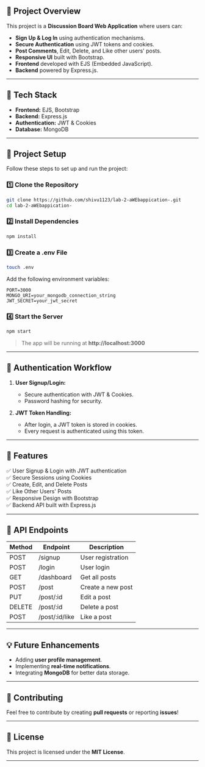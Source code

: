 

## 📌 Project Overview
This project is a **Discussion Board Web Application** where users can:
- **Sign Up & Log In** using authentication mechanisms.
- **Secure Authentication** using JWT tokens and cookies.
- **Post Comments**, Edit, Delete, and Like other users' posts.
- **Responsive UI** built with Bootstrap.
- **Frontend** developed with EJS (Embedded JavaScript).
- **Backend** powered by Express.js.

---

## 🚀 Tech Stack
- **Frontend:** EJS, Bootstrap
- **Backend:** Express.js
- **Authentication:** JWT & Cookies
- **Database:** MongoDB

---

## 📂 Project Setup
Follow these steps to set up and run the project:

### **1️⃣ Clone the Repository**
```sh
git clone https://github.com/shivu1123/lab-2-aWEbappication-.git
cd lab-2-aWEbappication-
```

### **2️⃣ Install Dependencies**
```sh
npm install
```

### **3️⃣ Create a .env File**
```sh
touch .env
```
Add the following environment variables:
```env
PORT=3000
MONGO_URI=your_mongodb_connection_string
JWT_SECRET=your_jwt_secret
```

### **4️⃣ Start the Server**
```sh
npm start
```

> The app will be running at **http://localhost:3000**

---

## 🔑 Authentication Workflow
1. **User Signup/Login:**
   - Secure authentication with JWT & Cookies.
   - Password hashing for security.

2. **JWT Token Handling:**
   - After login, a JWT token is stored in cookies.
   - Every request is authenticated using this token.

---

## 🎯 Features
✅ User Signup & Login with JWT authentication  
✅ Secure Sessions using Cookies  
✅ Create, Edit, and Delete Posts  
✅ Like Other Users' Posts  
✅ Responsive Design with Bootstrap  
✅ Backend API built with Express.js  

---

## 📌 API Endpoints
| Method | Endpoint          | Description |
|--------|------------------|-------------|
| POST   | /signup          | User registration |
| POST   | /login           | User login |
| GET    | /dashboard       | Get all posts |
| POST   | /post            | Create a new post |
| PUT    | /post/:id        | Edit a post |
| DELETE | /post/:id        | Delete a post |
| POST   | /post/:id/like   | Like a post |

---

## 💡 Future Enhancements
- Adding **user profile management**.
- Implementing **real-time notifications**.
- Integrating **MongoDB** for better data storage.

---

## 🤝 Contributing
Feel free to contribute by creating **pull requests** or reporting **issues**!

---

## 📜 License
This project is licensed under the **MIT License**.

---

